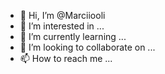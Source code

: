 - 👋 Hi, I’m @Marciiooli
- 👀 I’m interested in ...
- 🌱 I’m currently learning ...
- 💞️ I’m looking to collaborate on ...
- 📫 How to reach me ...

<!---
Marciiooli/Marciiooli is a ✨ special ✨ repository because its `README.md` (this file) appears on your GitHub profile.
You can click the Preview link to take a look at your changes.
--->
